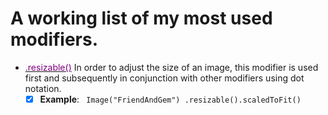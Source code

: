 # A working list of my most used modifiers. 

+ [<font style="color:purple">.resizable()</font>](https://developer.apple.com/documentation/swiftui/image/resizable(capinsets:resizingmode:))
  In order to adjust the size of an image, this modifier is used first and subsequently in conjunction with other modifiers using dot notation. 
  <br>
  - [x] **Example**: ```
    Image("FriendAndGem")
            .resizable().scaledToFit()```